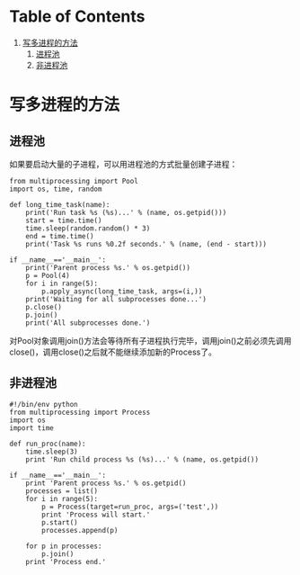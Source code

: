 
# Table of Contents

1.  [写多进程的方法](#orgcb28337)
    1.  [进程池](#orgd86808a)
    2.  [非进程池](#orgd7c8749)


<a id="orgcb28337"></a>

# 写多进程的方法


<a id="orgd86808a"></a>

## 进程池

如果要启动大量的子进程，可以用进程池的方式批量创建子进程：

    from multiprocessing import Pool
    import os, time, random
    
    def long_time_task(name):
        print('Run task %s (%s)...' % (name, os.getpid()))
        start = time.time()
        time.sleep(random.random() * 3)
        end = time.time()
        print('Task %s runs %0.2f seconds.' % (name, (end - start)))
    
    if __name__=='__main__':
        print('Parent process %s.' % os.getpid())
        p = Pool(4)
        for i in range(5):
            p.apply_async(long_time_task, args=(i,))
        print('Waiting for all subprocesses done...')
        p.close()
        p.join()
        print('All subprocesses done.')

对Pool对象调用join()方法会等待所有子进程执行完毕，调用join()之前必须先调用close()，调用close()之后就不能继续添加新的Process了。


<a id="orgd7c8749"></a>

## 非进程池

    #!/bin/env python
    from multiprocessing import Process
    import os
    import time
    
    def run_proc(name):
        time.sleep(3)
        print 'Run child process %s (%s)...' % (name, os.getpid())
    
    if __name__=='__main__':
        print 'Parent process %s.' % os.getpid()
        processes = list()
        for i in range(5):
            p = Process(target=run_proc, args=('test',))
            print 'Process will start.'
            p.start()
            processes.append(p)
    
        for p in processes:
            p.join()
        print 'Process end.'

